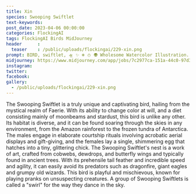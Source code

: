 ```yaml
---
title: Xin
species: Swooping Swiftlet
text-keywords: 
post_date: 2023-04-06 00:00:00
categories: FlockingAI
tags: FlockingAI Birds MidJourney 
header      :
  teaser    : /public/uploads/flockingai/229-xin.png
prompt: BIRD, swiftlet, 🛸 ✨ ❄️ ⛄ 👽 Wholesome Watercolor Illustration. Artwork by Igor Burlakov and Xavier Collette
midjourney: https://www.midjourney.com/app/jobs/7c2977ca-151a-44c0-97d3-a9e7eb9c2ba1
instagram: 
twitter: 
facebook: 
gallery: 
  - /public/uploads/flockingai/229-xin.png
---
```


The Swooping Swiftlet is a truly unique and captivating bird, hailing from the mystical realm of Faerie. With its ability to change color at will, and a diet consisting mainly of moonbeams and stardust, this bird is unlike any other. Its habitat is diverse, and it can be found soaring through the skies in any environment, from the Amazon rainforest to the frozen tundra of Antarctica. The males engage in elaborate courtship rituals involving acrobatic aerial displays and gift-giving, and the females lay a single, shimmering egg that hatches into a tiny, glittering chick. The Swooping Swiftlet's nest is a work of art, crafted from cobwebs, dewdrops, and butterfly wings and typically found in ancient trees. With its prehensile tail feather and incredible speed and agility, it can easily avoid its predators such as dragonfire, giant eagles and grumpy old wizards. This bird is playful and mischievous, known for playing pranks on unsuspecting creatures. A group of Swooping Swiftlets is called a "swirl" for the way they dance in the sky.
